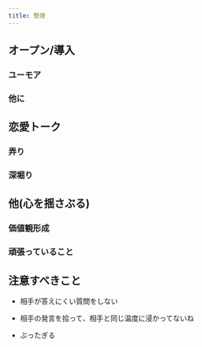 ```yaml
---
title: 整理
---
```


## オープン/導入

### ユーモア

### 他に

## 恋愛トーク

### 弄り

### 深堀り

## 他(心を揺さぶる)

### 価値観形成

### 頑張っていること


## 注意すべきこと

- 相手が答えにくい質問をしない



- 相手の発言を拾って、相手と同じ温度に浸かってないね

- ぶったぎる